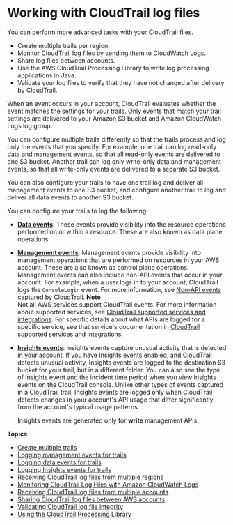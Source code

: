 # Working with CloudTrail log files<a name="cloudtrail-working-with-log-files"></a>

You can perform more advanced tasks with your CloudTrail files\.
+ Create multiple trails per region\.
+ Monitor CloudTrail log files by sending them to CloudWatch Logs\.
+ Share log files between accounts\. 
+ Use the AWS CloudTrail Processing Library to write log processing applications in Java\.
+ Validate your log files to verify that they have not changed after delivery by CloudTrail\.

When an event occurs in your account, CloudTrail evaluates whether the event matches the settings for your trails\. Only events that match your trail settings are delivered to your Amazon S3 bucket and Amazon CloudWatch Logs log group\.

You can configure multiple trails differently so that the trails process and log only the events that you specify\. For example, one trail can log read\-only data and management events, so that all read\-only events are delivered to one S3 bucket\. Another trail can log only write\-only data and management events, so that all write\-only events are delivered to a separate S3 bucket\. 

You can also configure your trails to have one trail log and deliver all management events to one S3 bucket, and configure another trail to log and deliver all data events to another S3 bucket\. 

You can configure your trails to log the following:
+ **[Data events](logging-data-events-with-cloudtrail.md)**: These events provide visibility into the resource operations performed on or within a resource\. These are also known as data plane operations\. 
+ **[Management events](logging-management-events-with-cloudtrail.md)**: Management events provide visibility into management operations that are performed on resources in your AWS account\. These are also known as control plane operations\. Management events can also include non\-API events that occur in your account\. For example, when a user logs in to your account, CloudTrail logs the `ConsoleLogin` event\. For more information, see [Non\-API events captured by CloudTrail](cloudtrail-non-api-events.md)\. 
**Note**  
Not all AWS services support CloudTrail events\. For more information about supported services, see [CloudTrail supported services and integrations](cloudtrail-aws-service-specific-topics.md)\. For specific details about what APIs are logged for a specific service, see that service's documentation in [CloudTrail supported services and integrations](cloudtrail-aws-service-specific-topics.md)\.
+ **[Insights events](logging-insights-events-with-cloudtrail.md)**: Insights events capture unusual activity that is detected in your account\. If you have Insights events enabled, and CloudTrail detects unusual activity, Insights events are logged to the destination S3 bucket for your trail, but in a different folder\. You can also see the type of Insights event and the incident time period when you view Insights events on the CloudTrail console\. Unlike other types of events captured in a CloudTrail trail, Insights events are logged only when CloudTrail detects changes in your account's API usage that differ significantly from the account's typical usage patterns\. 

  Insights events are generated only for **write** management APIs\.

**Topics**
+ [Create multiple trails](create-multiple-trails.md)
+ [Logging management events for trails](logging-management-events-with-cloudtrail.md)
+ [Logging data events for trails](logging-data-events-with-cloudtrail.md)
+ [Logging Insights events for trails](logging-insights-events-with-cloudtrail.md)
+ [Receiving CloudTrail log files from multiple regions](receive-cloudtrail-log-files-from-multiple-regions.md)
+ [Monitoring CloudTrail Log Files with Amazon CloudWatch Logs](monitor-cloudtrail-log-files-with-cloudwatch-logs.md)
+ [Receiving CloudTrail log files from multiple accounts](cloudtrail-receive-logs-from-multiple-accounts.md)
+ [Sharing CloudTrail log files between AWS accounts](cloudtrail-sharing-logs.md)
+ [Validating CloudTrail log file integrity](cloudtrail-log-file-validation-intro.md)
+ [Using the CloudTrail Processing Library](use-the-cloudtrail-processing-library.md)